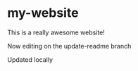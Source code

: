 # my-website

This is a really awesome website!

Now editing on the update-readme branch

Updated locally

